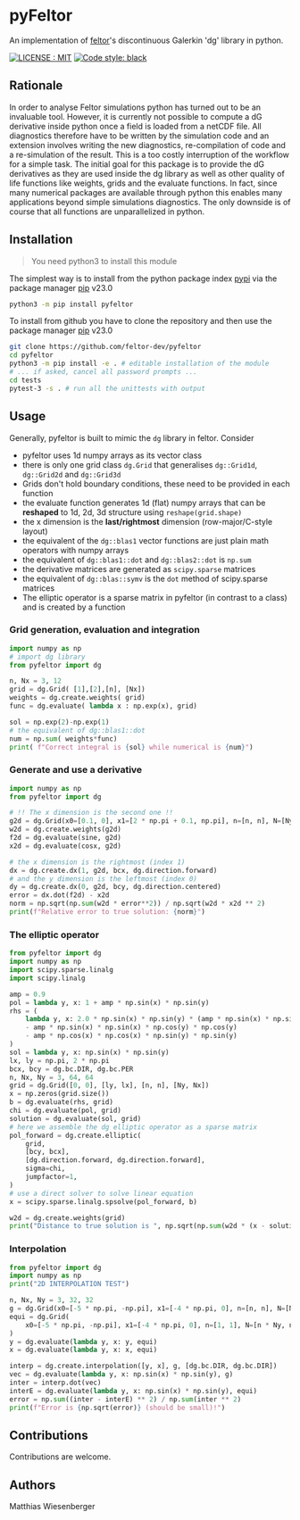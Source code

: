 # pyFeltor
An implementation of [feltor](https://github.com/feltor-dev/feltor)'s discontinuous Galerkin 'dg' library in python.

[![LICENSE : MIT](https://img.shields.io/badge/License-MIT-yellow.svg)](https://opensource.org/licenses/MIT)
[![Code style: black](https://img.shields.io/badge/code%20style-black-000000.svg)](https://github.com/psf/black)


## Rationale

In order to analyse Feltor simulations python has turned out to be an invaluable tool.
However, it is currently not possible to compute a dG derivative inside python once a
field is loaded from a netCDF file. All diagnostics therefore have to be
written by the simulation code and an extension involves writing the new
diagnostics, re-compilation of code and a re-simulation of the result. This is
a too costly interruption of the workflow for a simple task. The initial goal for this package is
to provide the dG derivatives as they are used inside the dg library as well
as other quality of life functions like weights, grids and the evaluate
functions. In fact, since many numerical packages are available
through python this enables many applications beyond simple simulations
diagnostics. The only downside is of course that all functions are
unparallelized in python.

## Installation
> You need python3 to install this module

The simplest way is to install from the python package index [pypi](https://pypi.org/) via the package manager [pip](https://pip.pypa.io/en/stable/) v23.0
```bash
python3 -m pip install pyfeltor
```

To install from github you have to clone the repository and then use the package manager [pip](https://pip.pypa.io/en/stable/) v23.0

```bash
git clone https://github.com/feltor-dev/pyfeltor
cd pyfeltor
python3 -m pip install -e . # editable installation of the module
# ... if asked, cancel all password prompts ...
cd tests
pytest-3 -s . # run all the unittests with output
```

## Usage

Generally, pyfeltor is built to mimic the `dg` library in feltor.
Consider

- pyfeltor uses 1d numpy arrays as its vector class
- there is only one grid class `dg.Grid` that generalises `dg::Grid1d`,
  `dg::Grid2d` and `dg::Grid3d`
- Grids don't hold boundary conditions, these need to be provided in each
  function
- the evaluate function generates 1d (flat) numpy arrays that can be **reshaped**
    to 1d, 2d, 3d structure using `reshape(grid.shape)`
- the x dimension is the **last/rightmost** dimension (row-major/C-style layout)
- the equivalent of the `dg::blas1` vector functions are just plain math
  operators with numpy arrays
- the equivalent of `dg::blas1::dot` and `dg::blas2::dot` is `np.sum`
- the derivative matrices are generated as `scipy.sparse` matrices
- the equivalent of `dg::blas::symv` is the `dot` method of scipy.sparse matrices
- The elliptic operator is a sparse matrix in pyfeltor (in contrast to a class) and is created by a function

### Grid generation, evaluation and integration

```python
import numpy as np
# import dg library
from pyfeltor import dg

n, Nx = 3, 12
grid = dg.Grid( [1],[2],[n], [Nx])
weights = dg.create.weights( grid)
func = dg.evaluate( lambda x : np.exp(x), grid)

sol = np.exp(2)-np.exp(1)
# the equivalent of dg::blas1::dot
num = np.sum( weights*func)
print( f"Correct integral is {sol} while numerical is {num}")
```

### Generate and use a derivative

```python
import numpy as np
from pyfeltor import dg

# !! The x dimension is the second one !!
g2d = dg.Grid(x0=[0.1, 0], x1=[2 * np.pi + 0.1, np.pi], n=[n, n], N=[Ny, Nx])
w2d = dg.create.weights(g2d)
f2d = dg.evaluate(sine, g2d)
x2d = dg.evaluate(cosx, g2d)

# the x dimension is the rightmost (index 1)
dx = dg.create.dx(1, g2d, bcx, dg.direction.forward)
# and the y dimension is the leftmost (index 0)
dy = dg.create.dx(0, g2d, bcy, dg.direction.centered)
error = dx.dot(f2d) - x2d
norm = np.sqrt(np.sum(w2d * error**2)) / np.sqrt(w2d * x2d ** 2)
print(f"Relative error to true solution: {norm}")
```

### The elliptic operator

```python
from pyfeltor import dg
import numpy as np
import scipy.sparse.linalg
import scipy.linalg

amp = 0.9
pol = lambda y, x: 1 + amp * np.sin(x) * np.sin(y)
rhs = (
    lambda y, x: 2.0 * np.sin(x) * np.sin(y) * (amp * np.sin(x) * np.sin(y) + 1)
    - amp * np.sin(x) * np.sin(x) * np.cos(y) * np.cos(y)
    - amp * np.cos(x) * np.cos(x) * np.sin(y) * np.sin(y)
)
sol = lambda y, x: np.sin(x) * np.sin(y)
lx, ly = np.pi, 2 * np.pi
bcx, bcy = dg.bc.DIR, dg.bc.PER
n, Nx, Ny = 3, 64, 64
grid = dg.Grid([0, 0], [ly, lx], [n, n], [Ny, Nx])
x = np.zeros(grid.size())
b = dg.evaluate(rhs, grid)
chi = dg.evaluate(pol, grid)
solution = dg.evaluate(sol, grid)
# here we assemble the dg elliptic operator as a sparse matrix
pol_forward = dg.create.elliptic(
    grid,
    [bcy, bcx],
    [dg.direction.forward, dg.direction.forward],
    sigma=chi,
    jumpfactor=1,
)
# use a direct solver to solve linear equation
x = scipy.sparse.linalg.spsolve(pol_forward, b)

w2d = dg.create.weights(grid)
print("Distance to true solution is ", np.sqrt(np.sum(w2d * (x - solution) ** 2)))
```
### Interpolation

```python
from pyfeltor import dg
import numpy as np
print("2D INTERPOLATION TEST")

n, Nx, Ny = 3, 32, 32
g = dg.Grid(x0=[-5 * np.pi, -np.pi], x1=[-4 * np.pi, 0], n=[n, n], N=[Ny, Nx])
equi = dg.Grid(
    x0=[-5 * np.pi, -np.pi], x1=[-4 * np.pi, 0], n=[1, 1], N=[n * Ny, n * Nx]
)
y = dg.evaluate(lambda y, x: y, equi)
x = dg.evaluate(lambda y, x: x, equi)

interp = dg.create.interpolation([y, x], g, [dg.bc.DIR, dg.bc.DIR])
vec = dg.evaluate(lambda y, x: np.sin(x) * np.sin(y), g)
inter = interp.dot(vec)
interE = dg.evaluate(lambda y, x: np.sin(x) * np.sin(y), equi)
error = np.sum((inter - interE) ** 2) / np.sum(inter ** 2)
print(f"Error is {np.sqrt(error)} (should be small)!")
```

## Contributions

Contributions are welcome.

## Authors

Matthias Wiesenberger
